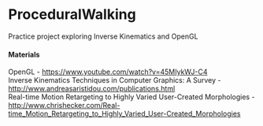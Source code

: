 # ProceduralWalking
Practice project exploring Inverse Kinematics and OpenGL

#### Materials
OpenGL - https://www.youtube.com/watch?v=45MIykWJ-C4  
Inverse Kinematics Techniques in Computer Graphics: A Survey - http://www.andreasaristidou.com/publications.html  
Real-time Motion Retargeting to Highly Varied User-Created Morphologies - http://www.chrishecker.com/Real-time_Motion_Retargeting_to_Highly_Varied_User-Created_Morphologies    
